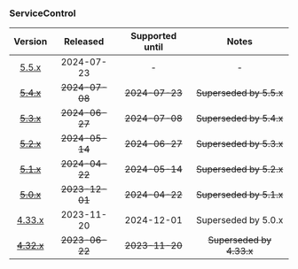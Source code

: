 ### ServiceControl

| Version   | Released       | Supported until   | Notes                             |
|:---------:|:--------------:|:-----------------:|:---------------------------------:|
| [5.5.x](https://www.nuget.org/packages/Particular.PlatformSample.ServiceControl/5.5.2) | 2024-07-23     | -                 | -                                 |
| [~~5.4.x~~](https://www.nuget.org/packages/Particular.PlatformSample.ServiceControl/5.4.1) | ~~2024-07-08~~ | ~~2024-07-23~~    | ~~Superseded by 5.5.x~~           |
| [~~5.3.x~~](https://www.nuget.org/packages/Particular.PlatformSample.ServiceControl/5.3.0) | ~~2024-06-27~~ | ~~2024-07-08~~    | ~~Superseded by 5.4.x~~           |
| [~~5.2.x~~](https://www.nuget.org/packages/Particular.PlatformSample.ServiceControl/5.2.4) | ~~2024-05-14~~ | ~~2024-06-27~~    | ~~Superseded by 5.3.x~~           |
| [~~5.1.x~~](https://www.nuget.org/packages/Particular.PlatformSample.ServiceControl/5.1.2) | ~~2024-04-22~~ | ~~2024-05-14~~    | ~~Superseded by 5.2.x~~           |
| [~~5.0.x~~](https://www.nuget.org/packages/Particular.PlatformSample.ServiceControl/5.0.5) | ~~2023-12-01~~ | ~~2024-04-22~~    | ~~Superseded by 5.1.x~~           |
| [4.33.x](https://www.nuget.org/packages/Particular.PlatformSample.ServiceControl/4.33.4) | 2023-11-20     | 2024-12-01        | Superseded by 5.0.x               |
| [~~4.32.x~~](https://www.nuget.org/packages/Particular.PlatformSample.ServiceControl/4.32.4) | ~~2023-06-22~~ | ~~2023-11-20~~    | ~~Superseded by 4.33.x~~          |

